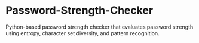 # Password-Strength-Checker
Python-based password strength checker that evaluates password strength using entropy, character set diversity, and pattern recognition.
